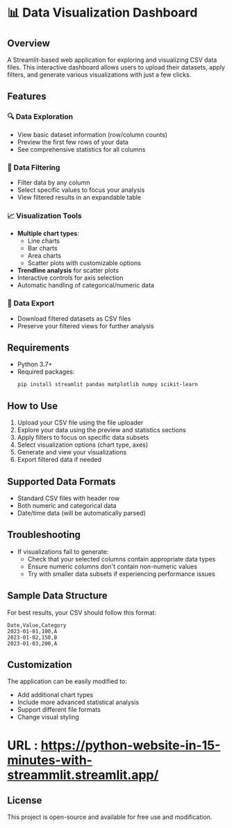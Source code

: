 # 📊 Data Visualization Dashboard

## Overview
A Streamlit-based web application for exploring and visualizing CSV data files. This interactive dashboard allows users to upload their datasets, apply filters, and generate various visualizations with just a few clicks.

## Features

### 🔍 Data Exploration
- View basic dataset information (row/column counts)
- Preview the first few rows of your data
- See comprehensive statistics for all columns

### 🔎 Data Filtering
- Filter data by any column
- Select specific values to focus your analysis
- View filtered results in an expandable table

### 📈 Visualization Tools
- **Multiple chart types**:
  - Line charts
  - Bar charts
  - Area charts
  - Scatter plots with customizable options
- **Trendline analysis** for scatter plots
- Interactive controls for axis selection
- Automatic handling of categorical/numeric data

### 💾 Data Export
- Download filtered datasets as CSV files
- Preserve your filtered views for further analysis

## Requirements
- Python 3.7+
- Required packages:
  ```
  pip install streamlit pandas matplotlib numpy scikit-learn
  ```

## How to Use
1. Upload your CSV file using the file uploader
2. Explore your data using the preview and statistics sections
3. Apply filters to focus on specific data subsets
4. Select visualization options (chart type, axes)
5. Generate and view your visualizations
6. Export filtered data if needed

## Supported Data Formats
- Standard CSV files with header row
- Both numeric and categorical data
- Date/time data (will be automatically parsed)

## Troubleshooting
- If visualizations fail to generate:
  - Check that your selected columns contain appropriate data types
  - Ensure numeric columns don't contain non-numeric values
  - Try with smaller data subsets if experiencing performance issues

## Sample Data Structure
For best results, your CSV should follow this format:
```csv
Date,Value,Category
2023-01-01,100,A
2023-01-02,150,B
2023-01-03,200,A
```

## Customization
The application can be easily modified to:
- Add additional chart types
- Include more advanced statistical analysis
- Support different file formats
- Change visual styling

# URL : https://python-website-in-15-minutes-with-streammlit.streamlit.app/

## License
This project is open-source and available for free use and modification.
